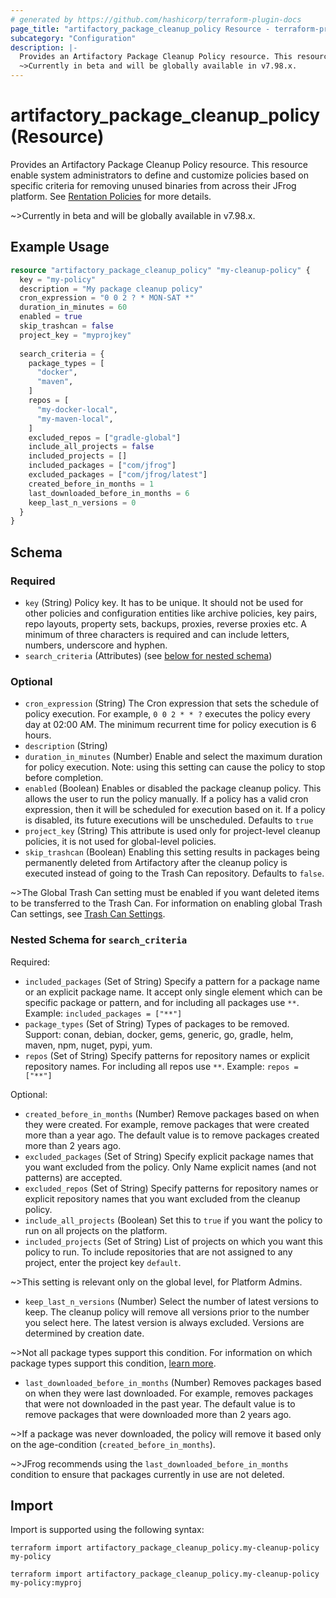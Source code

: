 ```yaml
---
# generated by https://github.com/hashicorp/terraform-plugin-docs
page_title: "artifactory_package_cleanup_policy Resource - terraform-provider-artifactory"
subcategory: "Configuration"
description: |-
  Provides an Artifactory Package Cleanup Policy resource. This resource enable system administrators to define and customize policies based on specific criteria for removing unused binaries from across their JFrog platform. See Rentation Policies https://jfrog.com/help/r/jfrog-platform-administration-documentation/retention-policies for more details.
  ~>Currently in beta and will be globally available in v7.98.x.
---
```


# artifactory_package_cleanup_policy (Resource)

Provides an Artifactory Package Cleanup Policy resource. This resource enable system administrators to define and customize policies based on specific criteria for removing unused binaries from across their JFrog platform. See [Rentation Policies](https://jfrog.com/help/r/jfrog-platform-administration-documentation/retention-policies) for more details.

~>Currently in beta and will be globally available in v7.98.x.

## Example Usage

```terraform
resource "artifactory_package_cleanup_policy" "my-cleanup-policy" {
  key = "my-policy"
  description = "My package cleanup policy"
  cron_expression = "0 0 2 ? * MON-SAT *"
  duration_in_minutes = 60
  enabled = true
  skip_trashcan = false
  project_key = "myprojkey"
  
  search_criteria = {
    package_types = [
      "docker",
      "maven",
    ]
    repos = [
      "my-docker-local",
      "my-maven-local",
    ]
    excluded_repos = ["gradle-global"]
    include_all_projects = false
    included_projects = []
    included_packages = ["com/jfrog"]
    excluded_packages = ["com/jfrog/latest"]
    created_before_in_months = 1
    last_downloaded_before_in_months = 6
    keep_last_n_versions = 0
  }
}
```

<!-- schema generated by tfplugindocs -->
## Schema

### Required

- `key` (String) Policy key. It has to be unique. It should not be used for other policies and configuration entities like archive policies, key pairs, repo layouts, property sets, backups, proxies, reverse proxies etc. A minimum of three characters is required and can include letters, numbers, underscore and hyphen.
- `search_criteria` (Attributes) (see [below for nested schema](#nestedatt--search_criteria))

### Optional

- `cron_expression` (String) The Cron expression that sets the schedule of policy execution. For example, `0 0 2 * * ?` executes the policy every day at 02:00 AM. The minimum recurrent time for policy execution is 6 hours.
- `description` (String)
- `duration_in_minutes` (Number) Enable and select the maximum duration for policy execution. Note: using this setting can cause the policy to stop before completion.
- `enabled` (Boolean) Enables or disabled the package cleanup policy. This allows the user to run the policy manually. If a policy has a valid cron expression, then it will be scheduled for execution based on it. If a policy is disabled, its future executions will be unscheduled. Defaults to `true`
- `project_key` (String) This attribute is used only for project-level cleanup policies, it is not used for global-level policies.
- `skip_trashcan` (Boolean) Enabling this setting results in packages being permanently deleted from Artifactory after the cleanup policy is executed instead of going to the Trash Can repository. Defaults to `false`.

~>The Global Trash Can setting must be enabled if you want deleted items to be transferred to the Trash Can. For information on enabling global Trash Can settings, see [Trash Can Settings](https://jfrog.com/help/r/jfrog-artifactory-documentation/trash-can-settings).

<a id="nestedatt--search_criteria"></a>
### Nested Schema for `search_criteria`

Required:

- `included_packages` (Set of String) Specify a pattern for a package name or an explicit package name. It accept only single element which can be specific package or pattern, and for including all packages use `**`. Example: `included_packages = ["**"]`
- `package_types` (Set of String) Types of packages to be removed. Support: conan, debian, docker, gems, generic, go, gradle, helm, maven, npm, nuget, pypi, yum.
- `repos` (Set of String) Specify patterns for repository names or explicit repository names. For including all repos use `**`. Example: `repos = ["**"]`

Optional:

- `created_before_in_months` (Number) Remove packages based on when they were created. For example, remove packages that were created more than a year ago. The default value is to remove packages created more than 2 years ago.
- `excluded_packages` (Set of String) Specify explicit package names that you want excluded from the policy. Only Name explicit names (and not patterns) are accepted.
- `excluded_repos` (Set of String) Specify patterns for repository names or explicit repository names that you want excluded from the cleanup policy.
- `include_all_projects` (Boolean) Set this to `true` if you want the policy to run on all projects on the platform.
- `included_projects` (Set of String) List of projects on which you want this policy to run. To include repositories that are not assigned to any project, enter the project key `default`.

~>This setting is relevant only on the global level, for Platform Admins.
- `keep_last_n_versions` (Number) Select the number of latest versions to keep. The cleanup policy will remove all versions prior to the number you select here. The latest version is always excluded. Versions are determined by creation date.

~>Not all package types support this condition. For information on which package types support this condition, [learn more](https://jfrog.com/help/r/jfrog-platform-administration-documentation/retention-policies/package-types-coverage).
- `last_downloaded_before_in_months` (Number) Removes packages based on when they were last downloaded. For example, removes packages that were not downloaded in the past year. The default value is to remove packages that were downloaded more than 2 years ago.

~>If a package was never downloaded, the policy will remove it based only on the age-condition (`created_before_in_months`).

~>JFrog recommends using the `last_downloaded_before_in_months` condition to ensure that packages currently in use are not deleted.

## Import

Import is supported using the following syntax:

```shell
terraform import artifactory_package_cleanup_policy.my-cleanup-policy my-policy

terraform import artifactory_package_cleanup_policy.my-cleanup-policy my-policy:myproj
```

